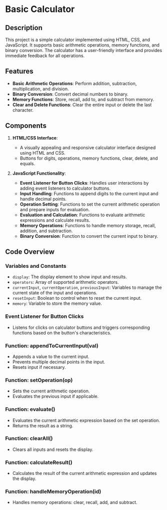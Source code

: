 # Basic Calculator

## Description
This project is a simple calculator implemented using HTML, CSS, and JavaScript. It supports basic arithmetic operations, memory functions, and binary conversion. The calculator has a user-friendly interface and provides immediate feedback for all operations.

## Features
- **Basic Arithmetic Operations**: Perform addition, subtraction, multiplication, and division.
- **Binary Conversion**: Convert decimal numbers to binary.
- **Memory Functions**: Store, recall, add to, and subtract from memory.
- **Clear and Delete Functions**: Clear the entire input or delete the last character.

## Components
1. **HTML/CSS Interface**:
   - A visually appealing and responsive calculator interface designed using HTML and CSS.
   - Buttons for digits, operations, memory functions, clear, delete, and equals.

2. **JavaScript Functionality**:
   - **Event Listener for Button Clicks**: Handles user interactions by adding event listeners to calculator buttons.
   - **Input Handling**: Functions to append digits to the current input and handle decimal points.
   - **Operation Setting**: Functions to set the current arithmetic operation and prepare inputs for evaluation.
   - **Evaluation and Calculation**: Functions to evaluate arithmetic expressions and calculate results.
   - **Memory Operations**: Functions to handle memory storage, recall, addition, and subtraction.
   - **Binary Conversion**: Function to convert the current input to binary.

## Code Overview

### Variables and Constants
- `display`: The display element to show input and results.
- `operators`: Array of supported arithmetic operators.
- `currentInput`, `currentOperation`, `previousInput`: Variables to manage the current state of the input and operations.
- `resetInput`: Boolean to control when to reset the current input.
- `memory`: Variable to store the memory value.

### Event Listener for Button Clicks
- Listens for clicks on calculator buttons and triggers corresponding functions based on the button's characteristics.

### Function: appendToCurrentInput(val)
- Appends a value to the current input.
- Prevents multiple decimal points in the input.
- Resets input if necessary.

### Function: setOperation(op)
- Sets the current arithmetic operation.
- Evaluates the previous input if applicable.

### Function: evaluate()
- Evaluates the current arithmetic expression based on the set operation.
- Returns the result as a string.

### Function: clearAll()
- Clears all inputs and resets the display.

### Function: calculateResult()
- Calculates the result of the current arithmetic expression and updates the display.

### Function: handleMemoryOperation(id)
- Handles memory operations: clear, recall, add, and subtract.

